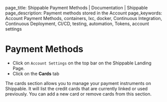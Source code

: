 page_title: Shippable Payment Methods | Documentation | Shippable
page_description: Payment methods stored in the Account
page_keywords: Account Payment Methods, containers, lxc, docker, Continuous Integration, Continuous Deployment, CI/CD, testing, automation, Tokens, account settings

# Payment Methods

- Click on `Account Settings` on the top bar on the Shippable Landing Page.
- Click on the **Cards** tab

The cards section allows you to manage your payment instruments on Shippable. It will list the credit cards that are currently linked or used previously. You can add a new card or remove cards from this section.
